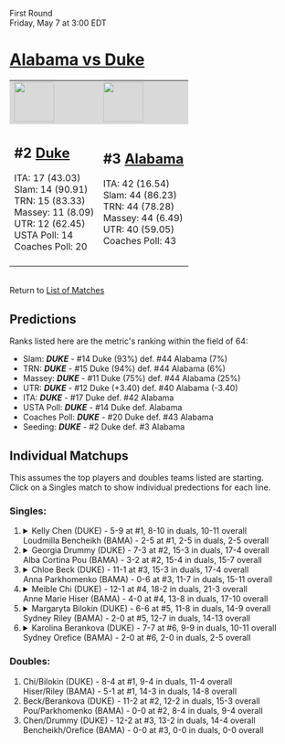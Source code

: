 First Round  
Friday, May 7 at 3:00 EDT
# [Alabama vs Duke](https://www.ncaa.com/game/5833653) 

<table>  
<tr style="background-color: #d9d9d9 !important"><td><a href="#"><img src="https://www.ncaa.com/sites/default/files/images/logos/schools/d/duke.70.png" width="70" height="70" /></a></td><td><a href="#"><img src="https://www.ncaa.com/sites/default/files/images/logos/schools/a/alabama.70.png" width="70" height="70" /></a></td></tr>
<tr><td>  

<h2>#2 <a href="#">Duke</a></h2>  
ITA: 17 (43.03)<br>  
Slam: 14 (90.91)<br>  
TRN: 15 (83.33)<br>  
Massey: 11 (8.09)<br>  
UTR: 12 (62.45)<br>  
USTA Poll: 14<br>  
Coaches Poll: 20<br>  
<br>  

</td><td>  

<h2>#3 <a href="#">Alabama</a></h2>  
ITA: 42 (16.54)<br>  
Slam: 44 (86.23)<br>  
TRN: 44 (78.28)<br>  
Massey: 44 (6.49)<br>  
UTR: 40 (59.05)<br>  
Coaches Poll: 43<br>  
<br>  

</td></tr></table>  


<br>Return to [List of Matches](../index.md)  

## Predictions  

Ranks listed here are the metric's ranking within the field of 64:  
- Slam: ***DUKE*** - #14 Duke (93%) def. #44 Alabama (7%)  
- TRN: ***DUKE*** - #15 Duke (94%) def. #44 Alabama (6%)  
- Massey: ***DUKE*** - #11 Duke (75%) def. #44 Alabama (25%)  
- UTR: ***DUKE*** - #12 Duke (+3.40) def. #40 Alabama (-3.40)  
- ITA: ***DUKE*** - #17 Duke def. #42 Alabama  
- USTA Poll: ***DUKE*** - #14 Duke def. Alabama  
- Coaches Poll: ***DUKE*** - #20 Duke def. #43 Alabama  
- Seeding: ***DUKE*** - #2 Duke def. #3 Alabama  

## Individual Matchups  
This assumes the top players and doubles teams listed are starting.  
Click on a Singles match to show individual predections for each line.  
### Singles:  

<ol>
<li><details><summary markdown="span">
Kelly Chen (DUKE) - 5-9 at #1, 8-10 in duals, 10-11 overall<br>Loudmilla Bencheikh (BAMA) - 2-5 at #1, 2-5 in duals, 2-5 overall
</summary><h4>Predictions</h4><ul>
<li>Slam: <b><i>VT</i></b> - #30 Virginia Tech (56%) def. #35 Texas Tech (44%)</li>  
</ul></details></li>
<li><details><summary markdown="span">
Georgia Drummy (DUKE) - 7-3 at #2, 15-3 in duals, 17-4 overall<br>Alba Cortina Pou (BAMA) - 3-2 at #2, 15-4 in duals, 15-7 overall
</summary><h4>Predictions</h4><ul>
<li>Slam: <b><i>VT</i></b> - #30 Virginia Tech (56%) def. #35 Texas Tech (44%)</li>  
</ul></details></li>
<li><details><summary markdown="span">
Chloe Beck (DUKE) - 11-1 at #3, 15-3 in duals, 17-4 overall<br>Anna Parkhomenko (BAMA) - 0-6 at #3, 11-7 in duals, 15-11 overall
</summary><h4>Predictions</h4><ul>
<li>Slam: <b><i>VT</i></b> - #30 Virginia Tech (56%) def. #35 Texas Tech (44%)</li>  
</ul></details></li>
<li><details><summary markdown="span">
Meible Chi (DUKE) - 12-1 at #4, 18-2 in duals, 21-3 overall<br>Anne Marie Hiser (BAMA) - 4-0 at #4, 13-8 in duals, 17-10 overall
</summary><h4>Predictions</h4><ul>
<li>Slam: <b><i>VT</i></b> - #30 Virginia Tech (56%) def. #35 Texas Tech (44%)</li>  
</ul></details></li>
<li><details><summary markdown="span">
Margaryta Bilokin (DUKE) - 6-6 at #5, 11-8 in duals, 14-9 overall<br>Sydney Riley (BAMA) - 2-0 at #5, 12-7 in duals, 14-13 overall
</summary><h4>Predictions</h4><ul>
<li>Slam: <b><i>VT</i></b> - #30 Virginia Tech (56%) def. #35 Texas Tech (44%)</li>  
</ul></details></li>
<li><details><summary markdown="span">
Karolina Berankova (DUKE) - 7-7 at #6, 9-9 in duals, 10-11 overall<br>Sydney Orefice (BAMA) - 2-0 at #6, 2-0 in duals, 2-5 overall
</summary><h4>Predictions</h4><ul>
<li>Slam: <b><i>VT</i></b> - #30 Virginia Tech (56%) def. #35 Texas Tech (44%)</li>  
</ul></details></li>
</ol>

### Doubles:  
1. Chi/Bilokin (DUKE) - 8-4 at #1, 9-4 in duals, 11-4 overall  
   Hiser/Riley (BAMA) - 5-1 at #1, 14-3 in duals, 14-8 overall
2. Beck/Berankova (DUKE) - 11-2 at #2, 12-2 in duals, 15-3 overall  
   Pou/Parkhomenko (BAMA) - 0-0 at #2, 8-4 in duals, 9-4 overall
3. Chen/Drummy (DUKE) - 12-2 at #3, 13-2 in duals, 14-4 overall  
   Bencheikh/Orefice (BAMA) - 0-0 at #3, 0-0 in duals, 0-0 overall